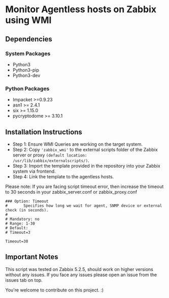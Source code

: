 # Monitor Agentless hosts on Zabbix using WMI

## Dependencies

### System Packages

- Python3
- Python3-pip
- Python3-dev

### Python Packages

- Impacket >=0.9.23
- asn1 >= 2.4.1
- six >= 1.15.0
- pycryptodome >= 3.10.1

## Installation Instructions

- Step 1: Ensure WMI Queries are working on the target system.
- Step 2: Copy `'zabbix_wmi'` to the external scripts folder of the Zabbix server or proxy `(default location: /usr/lib/zabbix/externalscripts/)`.
- Step 3: Import the template provided in the repository into your Zabbix system via frontend.
- Step 4: Link the template to the agentless hosts.

Please note: If you are facing script timeout error, then increase the timeout to 30 seconds in your zabbix_server.conf or zabbix_proxy.conf

```zabbix_conf
### Option: Timeout
#       Specifies how long we wait for agent, SNMP device or external check (in seconds).
#
# Mandatory: no
# Range: 1-30
# Default:
# Timeout=3

Timeout=30
```

## Important Notes

This script was tested on Zabbix 5.2.5, should work on higher versions without any issues.
If you face any issues please open an issue from the issues tab on top.

You're welcome to contribute on this project. :)
